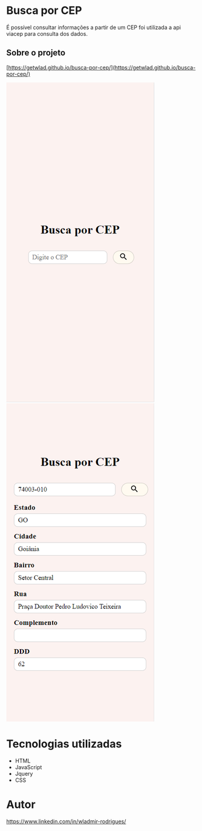 # Busca por CEP
 É possível consultar informações a partir de um CEP foi utilizada a api viacep para consulta dos dados.
## Sobre o projeto
[https://getwlad.github.io/busca-por-cep/](https://getwlad.github.io/busca-por-cep/)

![Web](https://github.com/getwlad/assets/blob/main/buscacep-1.png)
![Web](https://github.com/getwlad/assets/blob/main/buscacep-2.png)
# Tecnologias utilizadas
- HTML
- JavaScript
- Jquery
- CSS


# Autor
https://www.linkedin.com/in/wladmir-rodrigues/
